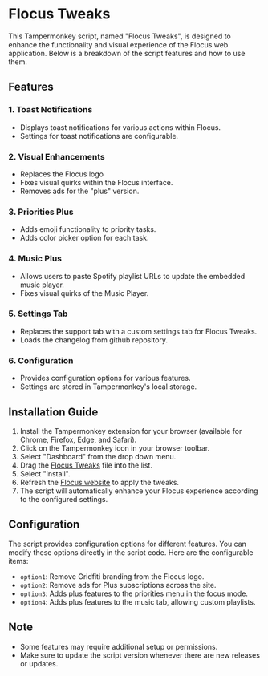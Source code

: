 # Flocus Tweaks

This Tampermonkey script, named "Flocus Tweaks", is designed to enhance the functionality and visual experience of the Flocus web application. Below is a breakdown of the script features and how to use them.

## Features

### 1. Toast Notifications
- Displays toast notifications for various actions within Flocus.
- Settings for toast notifications are configurable.

### 2. Visual Enhancements
- Replaces the Flocus logo
- Fixes visual quirks within the Flocus interface.
- Removes ads for the "plus" version.

### 3. Priorities Plus
- Adds emoji functionality to priority tasks.
- Adds color picker option for each task.

### 4. Music Plus
- Allows users to paste Spotify playlist URLs to update the embedded music player.
- Fixes visual quirks of the Music Player.

### 5. Settings Tab
- Replaces the support tab with a custom settings tab for Flocus Tweaks.
- Loads the changelog from github repository.

### 6. Configuration
- Provides configuration options for various features.
- Settings are stored in Tampermonkey's local storage.

## Installation Guide

1. Install the Tampermonkey extension for your browser (available for Chrome, Firefox, Edge, and Safari).
2. Click on the Tampermonkey icon in your browser toolbar.
3. Select "Dashboard" from the drop down menu.
4. Drag the [Flocus Tweaks](https://github.com/torin-stephen/FlocusTweaks/releases/latest) file into the list.
5. Select "install".
6. Refresh the [Flocus website](https://app.flocus.com/) to apply the tweaks.
5. The script will automatically enhance your Flocus experience according to the configured settings.

## Configuration

The script provides configuration options for different features. You can modify these options directly in the script code. Here are the configurable items:

- `option1`: Remove Gridfiti branding from the Flocus logo.
- `option2`: Remove ads for Plus subscriptions across the site.
- `option3`: Adds plus features to the priorities menu in the focus mode.
- `option4`: Adds plus features to the music tab, allowing custom playlists.

## Note

- Some features may require additional setup or permissions.
- Make sure to update the script version whenever there are new releases or updates.
